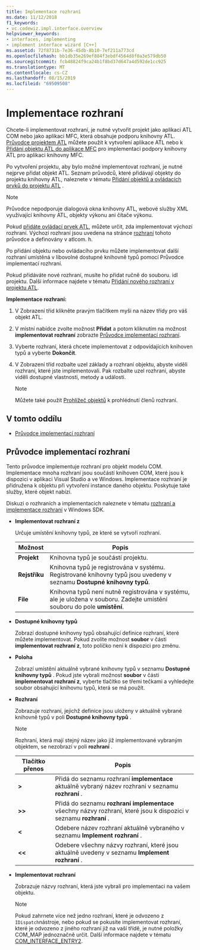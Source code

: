 ```yaml
---
title: Implementace rozhraní
ms.date: 11/12/2018
f1_keywords:
- vc.codewiz.impl.interface.overview
helpviewer_keywords:
- interfaces, implementing
- implement interface wizard [C++]
ms.assetid: 72f8731b-7e36-45db-8b10-7ef211a773cd
ms.openlocfilehash: bb1db35e269ef884f3ebdf4564d8f0a3e579db50
ms.sourcegitcommit: fcb48824f9ca24b1f8bd37d647a4d592de1cc925
ms.translationtype: MT
ms.contentlocale: cs-CZ
ms.lasthandoff: 08/15/2019
ms.locfileid: "69509508"
---
```

# <a name="implement-an-interface"></a>Implementace rozhraní

Chcete-li implementovat rozhraní, je nutné vytvořit projekt jako aplikaci ATL COM nebo jako aplikaci MFC, která obsahuje podporu knihovny ATL. [Průvodce projektem ATL](../atl/reference/atl-project-wizard.md) můžete použít k vytvoření aplikace ATL nebo k [Přidání objektu ATL do aplikace MFC](../mfc/reference/adding-atl-support-to-your-mfc-project.md) pro implementaci podpory knihovny ATL pro aplikaci knihovny MFC.

Po vytvoření projektu, aby bylo možné implementovat rozhraní, je nutné nejprve přidat objekt ATL. Seznam průvodců, které přidávají objekty do projektu knihovny ATL, naleznete v tématu [Přidání objektů a ovládacích prvků do projektu ATL](../atl/reference/adding-objects-and-controls-to-an-atl-project.md) .

> [!NOTE]
> Průvodce nepodporuje dialogová okna knihovny ATL, webové služby XML využívající knihovny ATL, objekty výkonu ani čítače výkonu.

Pokud [přidáte ovládací prvek ATL](../atl/reference/adding-an-atl-control.md), můžete určit, zda implementovat výchozí rozhraní. Výchozí rozhraní jsou uvedena na stránce [rozhraní](../atl/reference/interfaces-atl-control-wizard.md) tohoto průvodce a definovány v atlcom. h.

Po přidání objektu nebo ovládacího prvku můžete implementovat další rozhraní umístěná v libovolné dostupné knihovně typů pomocí Průvodce implementací rozhraní.

Pokud přidáváte nové rozhraní, musíte ho přidat ručně do souboru. idl projektu. Další informace najdete v tématu [Přidání nového rozhraní v projektu ATL](../atl/reference/adding-a-new-interface-in-an-atl-project.md).

**Implementace rozhraní:**

1. V Zobrazení tříd klikněte pravým tlačítkem myši na název třídy pro váš objekt ATL.

1. V místní nabídce zvolte možnost **Přidat** a potom kliknutím na možnost **implementovat rozhraní** zobrazte [Průvodce implementací rozhraní](#implement-interface-wizard).

1. Vyberte rozhraní, která chcete implementovat z odpovídajících knihoven typů a vyberte **Dokončit**.

1. V Zobrazení tříd rozbalte uzel základy a rozhraní objektu, abyste viděli rozhraní, které jste implementovali. Pak rozbalte uzel rozhraní, abyste viděli dostupné vlastnosti, metody a události.

   > [!NOTE]
   > Můžete také použít [Prohlížeč objektů](/visualstudio/ide/viewing-the-structure-of-code) k prohlédnutí členů rozhraní.

## <a name="in-this-section"></a>V tomto oddílu

- [Průvodce implementací rozhraní](#implement-interface-wizard)

## <a name="implement-interface-wizard"></a>Průvodce implementací rozhraní

Tento průvodce implementuje rozhraní pro objekt modelu COM. Implementace mnoha rozhraní jsou součástí knihoven COM, které jsou k dispozici v aplikaci Visual Studio a ve Windows. Implementace rozhraní je přidružena k objektu při vytvoření instance daného objektu. Poskytuje také služby, které objekt nabízí.

Diskuzi o rozhraních a implementacich naleznete v tématu [rozhraní a implementace rozhraní](/windows/win32/com/interfaces-and-interface-implementations) v Windows SDK.

- **Implementovat rozhraní z**

  Určuje umístění knihovny typů, ze které se vytvoří rozhraní.

  |Možnost|Popis|
  |------------|-----------------|
  |**Projekt**|Knihovna typů je součástí projektu.|
  |**Rejstříku**|Knihovna typů je registrována v systému. Registrované knihovny typů jsou uvedeny v seznamu **Dostupné knihovny typů**.|
  |**File**|Knihovna typů není nutně registrována v systému, ale je uložena v souboru. Zadejte umístění souboru do pole **umístění**.|

- **Dostupné knihovny typů**

  Zobrazí dostupné knihovny typů obsahující definice rozhraní, které můžete implementovat. Pokud zvolíte možnost **soubor** v části **implementovat rozhraní z**, toto políčko není k dispozici pro změnu.

- **Poloha**

  Zobrazí umístění aktuálně vybrané knihovny typů v seznamu **Dostupné knihovny typů** . Pokud jste vybrali možnost **soubor** v části **implementovat rozhraní z**, vyberte tlačítko se třemi tečkami a vyhledejte soubor obsahující knihovnu typů, která se má použít.

- **Rozhraní**

  Zobrazuje rozhraní, jejichž definice jsou uloženy v aktuálně vybrané knihovně typů v poli **Dostupné knihovny typů** .

  > [!NOTE]
  > Rozhraní, která mají stejný název jako již implementované vybraným objektem, se nezobrazí v poli **rozhraní** .

  |Tlačítko přenos|Popis|
  |---------------------|-----------------|
  |**>**|Přidá do seznamu rozhraní **implementace** aktuálně vybraný název rozhraní v seznamu **rozhraní** .|
  |**>>**|Přidá do seznamu **rozhraní implementace** všechny názvy rozhraní, které jsou k dispozici v seznamu **rozhraní** .|
  |**\<**|Odebere název rozhraní aktuálně vybraného v seznamu **Implement rozhraní** .|
  |**\<\<**|Odebere všechny názvy rozhraní, které jsou aktuálně uvedeny v seznamu **Implement rozhraní** .|

- **Implementovat rozhraní**

  Zobrazuje názvy rozhraní, která jste vybrali pro implementaci na vašem objektu.

  > [!NOTE]
  > Pokud zahrnete více než jedno rozhraní, které je odvozeno z `IDispatch`nástroje, nebo pokud se pokusíte implementovat rozhraní, které je odvozeno z jiného rozhraní již na vaší třídě, je nutné položky COM_MAP jednoznačně určit. Další informace najdete v tématu [COM_INTERFACE_ENTRY2](../atl/reference/com-interface-entry-macros.md#com_interface_entry2).
